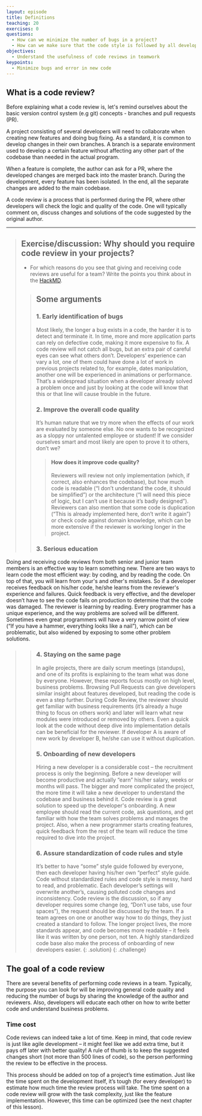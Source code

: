 ```yaml
---
layout: episode
title: Definitions
teaching: 20
exercises: 0
questions:
  - How can we minimize the number of bugs in a project?
  - How can we make sure that the code style is followed by all developers?
objectives:
  - Understand the usefulness of code reviews in teamwork
keypoints:
  - Minimize bugs and error in new code
---
```




## What is a code review?
Before explaining what a code review is, let's remind ourselves about the basic version control system (e.g git) concepts - branches and pull requests (PR).

A project consisting of several developers will need to collaborate when creating new features and doing bug fixing. As a standard, it is common to develop changes in their own branches. A branch is a separate environment used to develop a certain feature without affecting any other part of the codebase than needed in the actual program.

When a feature is complete, the author can ask for a PR, where the developed changes are merged back into the master branch. During the development, every feature has been isolated. In the end, all the separate changes are added to the main codebase.

A code review is a process that is performed during the PR, where other developers will check the logic and quality of the code. One will typically  comment on, discuss changes and solutions of the code suggested by the original author.


---

> ## Exercise/discussion: Why should you require code review in your projects?
>
> - For which reasons do you see that giving and receiving code reviews are useful for a team?  Write the points you think about in the [HackMD](https://hackmd.io/jKJFUp3IS5OnwBi6-3vr-w).
>
> > ## Some arguments
> >
> > ###  1. Early identification of bugs
> >  Most likely, the longer a bug exists in a code, the harder it is to detect and terminate it. In time, more and more application parts can rely on defective code, making it more expensive to fix.
> > A code review will not catch all bugs, but an extra pair of careful eyes can see what others don’t. Developers’ experience can vary a lot, one of them could have done a lot of work in previous projects related to, for example, dates manipulation, another one will be experienced in animations or performance. That’s a widespread situation when a developer already solved a problem once and just by looking at the code will know that this or that line will cause trouble in the future.
> > ###  2.  Improve the overall code quality
> > It’s human nature that we try more when the effects of our work are evaluated by someone else. No one wants to be recognized as a sloppy nor untalented employee or student!  If we consider ourselves smart and most likely are open to prove it to others, don’t we?
> > > #### How does it improve code quality?
> > > Reviewers will review not only implementation (which, if correct, also enhances the codebase), but how much code is readable (“I don’t understand the code, it should be simplified”) or the architecture (“I will need this piece of logic, but I can’t use it because it’s badly designed”). Reviewers can also mention that some code is duplication (“This is already implemented here, don’t write it again”) or check code against domain knowledge, which can be more extensive if the reviewer is working longer in the project.
> >
> > ### 3. Serious education
Doing and receiving code reviews from both senior and junior team members is an effective way to learn something new. There are two ways to learn code the most efficient way: by coding, and by reading the code. On top of that, you will learn from your's and other's mistakes. So if a developer receives feedback on his/her code, he/she learns from the reviewer's experience and failures. Quick feedback is very effective, and the developer doesn’t have to see the code fails on production to determine that the code was damaged. The reviewer is learning by reading. Every programmer has a unique experience, and the way problems are solved will be different. Sometimes even great programmers will have a very narrow point of view (“If you have a hammer, everything looks like a nail”), which can be problematic, but also widened by exposing to some other problem solutions.
> > ###  4. Staying on the same page
> > In agile projects, there are daily scrum meetings (standups), and one of its profits is explaining to the team what was done by everyone. However, these reports focus mostly on high level, business problems. Browsing Pull Requests can give developers similar insight about features developed, but reading the code is even a step further. During Code Review, the reviewer should get familiar with business requirements (it’s already a huge thing to focus on others work) and later will learn what new modules were introduced or removed by others. Even a quick look at the code without deep dive into implementation details can be beneficial for the reviewer. If developer A is aware of new work by developer B, he/she can use it without duplication.
> > ### 5. Onboarding of new developers
> > Hiring a new developer is a considerable cost – the recruitment process is only the beginning. Before a new developer will become productive and actually “earn” his/her salary, weeks or months will pass. The bigger and more complicated the project, the more time it will take a new developer to understand the codebase and business behind it. Code review is a great solution to speed up the developer's onboarding. A new employee should read the current code, ask questions, and get familiar with how the team solves problems and manages the project. Also, when a new programmer starts creating features, quick feedback from the rest of the team will reduce the time required to dive into the project.
> > ### 6.  Assure standardization of code rules and style
> > It’s better to have “some” style guide followed by everyone, then each developer having his/her own “perfect” style guide. Code without standardized rules and code style is messy, hard to read, and problematic. Each developer’s settings will overwrite another’s, causing polluted code changes and inconsistency. Code review is the discussion, so if any developer requires some change (eg, “Don’t use tabs, use four spaces”), the request should be discussed by the team. If a team agrees on one or another way how to do things, they just created a standard to follow. The longer project lives, the more standards appear, and code becomes more readable – it feels like it was written by one person, not ten. A highly standardized code base also make the process of onboarding of new developers easier.
> {: .solution}
{: .challenge}

## The goal of a code review
There are several benefits of performing code reviews in a team. Typically, the purpose you can look for will be improving general code quality and reducing the number of bugs by sharing the knowledge of the author and reviewers. Also, developers will educate each other on how to write better code and understand business problems.

### Time cost
Code reviews can indeed take a lot of time. Keep in mind, that code review is just like agile development – it might feel like we add extra time, but it pays off later with better quality! A rule of thumb is to keep the suggested changes short (not more than 500 lines of code), so the person performing the review to be effective in the process.


This process should be added on top of a project’s time estimation. Just like the time spent on the development itself, it’s tough (for every developer) to estimate how much time the review process will take. The time spent on a code review will grow with the task complexity, just like the feature implementation. However, this time can be optimized (see the next chapter of this lesson).
